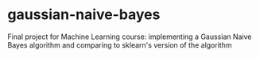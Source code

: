 # gaussian-naive-bayes
Final project for Machine Learning course: implementing a Gaussian Naive Bayes algorithm and comparing to sklearn's version of the algorithm
